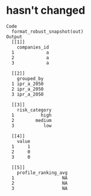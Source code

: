 # hasn't changed

    Code
      format_robust_snapshot(out)
    Output
      [[1]]
        companies_id
      1            a
      2            a
      3            a
      
      [[2]]
        grouped_by
      1 ipr_a_2050
      2 ipr_a_2050
      3 ipr_a_2050
      
      [[3]]
        risk_category
      1          high
      2        medium
      3           low
      
      [[4]]
        value
      1     1
      2     0
      3     0
      
      [[5]]
        profile_ranking_avg
      1                  NA
      2                  NA
      3                  NA
      


